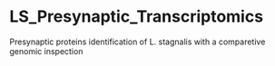 # LS_Presynaptic_Transcriptomics
Presynaptic proteins identification of L. stagnalis with a comparetive genomic inspection
